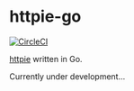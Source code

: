 # httpie-go

[![CircleCI](https://circleci.com/gh/nojima/httpie-go.svg?style=svg)](https://circleci.com/gh/nojima/httpie-go)

[httpie](https://httpie.org/) written in Go.

Currently under development...
